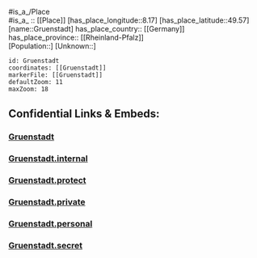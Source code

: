 ﻿---
location: [49.57,8.17] 
mapzoom: [7,12] 
mapmarker: city 
type: City
tags:
- geo/City


SpocWebEntityId: 30620
isDeleted: false
confidential: public

---
#is_a_/Place  
#is_a_ :: [[Place]] 
[has_place_longitude::8.17] 
[has_place_latitude::49.57] 
[name::Gruenstadt] 
has_place_country:: [[Germany]]  
has_place_province:: [[Rheinland-Pfalz]]  
[Population::] 
[Unknown::] 


```leaflet
id: Gruenstadt
coordinates: [[Gruenstadt]] 
markerFile: [[Gruenstadt]] 
defaultZoom: 11 
maxZoom: 18
```


## Confidential Links & Embeds: 

### [Gruenstadt](/_public/Earth/Continent/Europe/Europe~Central/Germany/Germany~West/Rheinland-Pfalz/counties~RP/Bad_Dürkheim/cities~Dürkheim/Grünstadt/City/Gruenstadt.md) 

### [Gruenstadt.internal](/_internal/Earth/Continent/Europe/Europe~Central/Germany/Germany~West/Rheinland-Pfalz/counties~RP/Bad_Dürkheim/cities~Dürkheim/Grünstadt/City/Gruenstadt.internal.md) 

### [Gruenstadt.protect](/_protect/Earth/Continent/Europe/Europe~Central/Germany/Germany~West/Rheinland-Pfalz/counties~RP/Bad_Dürkheim/cities~Dürkheim/Grünstadt/City/Gruenstadt.protect.md) 

### [Gruenstadt.private](/_private/Earth/Continent/Europe/Europe~Central/Germany/Germany~West/Rheinland-Pfalz/counties~RP/Bad_Dürkheim/cities~Dürkheim/Grünstadt/City/Gruenstadt.private.md) 

### [Gruenstadt.personal](/_personal/Earth/Continent/Europe/Europe~Central/Germany/Germany~West/Rheinland-Pfalz/counties~RP/Bad_Dürkheim/cities~Dürkheim/Grünstadt/City/Gruenstadt.personal.md) 

### [Gruenstadt.secret](/_secret/Earth/Continent/Europe/Europe~Central/Germany/Germany~West/Rheinland-Pfalz/counties~RP/Bad_Dürkheim/cities~Dürkheim/Grünstadt/City/Gruenstadt.secret.md) 

